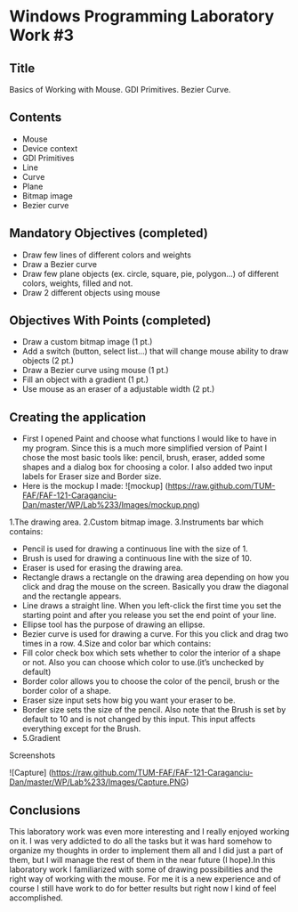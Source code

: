 Windows Programming Laboratory Work #3
======================================

Title
-----
Basics of Working with Mouse. GDI Primitives. Bezier Curve.

Contents
--------
-	Mouse
-	Device context
-	GDI Primitives
-	Line
-	Curve
-	Plane
-	Bitmap image
-	Bezier curve

Mandatory Objectives (completed)
--------------------------------
-	Draw few lines of different colors and weights
-	Draw a Bezier curve
-	Draw few plane objects (ex. circle, square, pie, polygon...) of different colors, weights, filled and not.
-	Draw 2 different objects using mouse

Objectives With Points (completed)
----------------------------------
-	Draw a custom bitmap image (1 pt.)
-	Add a switch (button, select list...) that will change mouse ability to draw objects (2 pt.)
-	Draw a Bezier curve using mouse (1 pt.)
-	Fill an object with a gradient (1 pt.)
-	Use mouse as an eraser of a adjustable width (2 pt.)

Creating the application
--------------------------
-	First I opened Paint and choose what functions I would like to have in my program. Since this is a much  more simplified version of Paint I chose the most basic tools like: pencil, brush, eraser, added some shapes and a dialog box for choosing a color. I also added two input labels for Eraser size and Border size.
-	Here is the mockup I made:
![mockup] (https://raw.github.com/TUM-FAF/FAF-121-Caraganciu-Dan/master/WP/Lab%233/Images/mockup.png)

1.The drawing area. 
2.Custom bitmap image. 
3.Instruments bar which contains:
-	Pencil is used for drawing a continuous line with the size of 1.
-	Brush is used for drawing a continuous line with the size of 10.
-	Eraser is used for erasing the drawing area.
-	Rectangle draws a rectangle on the drawing area depending on how you click and drag the mouse on the screen. Basically you draw the diagonal and the rectangle appears. 
-	Line draws a straight line. When you left-click the first time you set the starting point and after you release you set the end point of your line.
-	Ellipse tool has the purpose of drawing an ellipse.
-	Bezier curve is used for drawing a curve. For this you click and drag two times in a row. 
4.Size and color bar which contains:
-	Fill color check box which sets whether to color the interior of a shape or not. Also you can choose which color to use.(it’s unchecked by default)
-	Border color allows you to choose the color of the pencil, brush or the border color of a shape.
-	Eraser size input sets how big you want your eraser to be.
-	Border size sets the size of the pencil. Also note that the Brush is set by default to 10 and is not changed by this input. This input affects everything except for the Brush.   
-	5.Gradient


Screenshots

![Capture] (https://raw.github.com/TUM-FAF/FAF-121-Caraganciu-Dan/master/WP/Lab%233/Images/Capture.PNG)

Conclusions
--------------------------
This laboratory work was even more interesting and I really enjoyed working on it. I was very addicted to do all the tasks but it was hard somehow to organize my thoughts in order to implement them all and I did just a part of them, but I will manage the rest of them in the near future (I hope).In this laboratory work I familiarized with some of drawing possibilities and the right way of working with the mouse. For me it is a new experience and of course I still have work to do for better results but right now I kind of feel accomplished. 

